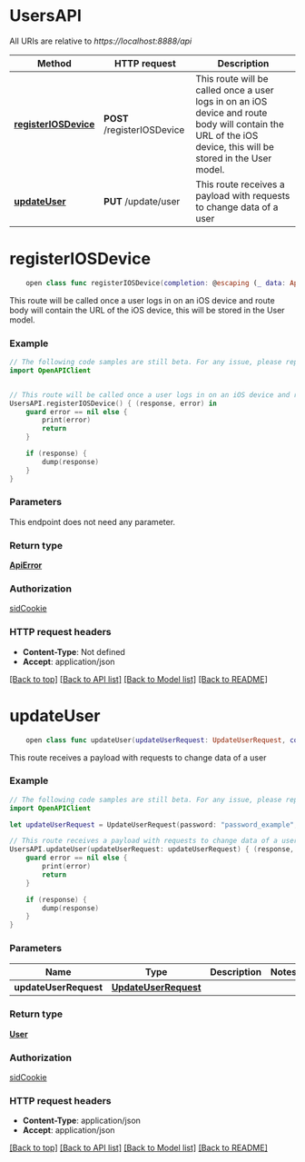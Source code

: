 # UsersAPI

All URIs are relative to *https://localhost:8888/api*

Method | HTTP request | Description
------------- | ------------- | -------------
[**registerIOSDevice**](UsersAPI.md#registeriosdevice) | **POST** /registerIOSDevice | This route will be called once a user logs in on an iOS device and route body will contain the URL of the iOS device, this will be stored in the User model.
[**updateUser**](UsersAPI.md#updateuser) | **PUT** /update/user | This route receives a payload with requests to change data of a user


# **registerIOSDevice**
```swift
    open class func registerIOSDevice(completion: @escaping (_ data: ApiError?, _ error: Error?) -> Void)
```

This route will be called once a user logs in on an iOS device and route body will contain the URL of the iOS device, this will be stored in the User model.

### Example 
```swift
// The following code samples are still beta. For any issue, please report via http://github.com/OpenAPITools/openapi-generator/issues/new
import OpenAPIClient


// This route will be called once a user logs in on an iOS device and route body will contain the URL of the iOS device, this will be stored in the User model.
UsersAPI.registerIOSDevice() { (response, error) in
    guard error == nil else {
        print(error)
        return
    }

    if (response) {
        dump(response)
    }
}
```

### Parameters
This endpoint does not need any parameter.

### Return type

[**ApiError**](ApiError.md)

### Authorization

[sidCookie](../README.md#sidCookie)

### HTTP request headers

 - **Content-Type**: Not defined
 - **Accept**: application/json

[[Back to top]](#) [[Back to API list]](../README.md#documentation-for-api-endpoints) [[Back to Model list]](../README.md#documentation-for-models) [[Back to README]](../README.md)

# **updateUser**
```swift
    open class func updateUser(updateUserRequest: UpdateUserRequest, completion: @escaping (_ data: User?, _ error: Error?) -> Void)
```

This route receives a payload with requests to change data of a user

### Example 
```swift
// The following code samples are still beta. For any issue, please report via http://github.com/OpenAPITools/openapi-generator/issues/new
import OpenAPIClient

let updateUserRequest = UpdateUserRequest(password: "password_example", firstName: "firstName_example", lastName: "lastName_example", income: 123) // UpdateUserRequest | 

// This route receives a payload with requests to change data of a user
UsersAPI.updateUser(updateUserRequest: updateUserRequest) { (response, error) in
    guard error == nil else {
        print(error)
        return
    }

    if (response) {
        dump(response)
    }
}
```

### Parameters

Name | Type | Description  | Notes
------------- | ------------- | ------------- | -------------
 **updateUserRequest** | [**UpdateUserRequest**](UpdateUserRequest.md) |  | 

### Return type

[**User**](User.md)

### Authorization

[sidCookie](../README.md#sidCookie)

### HTTP request headers

 - **Content-Type**: application/json
 - **Accept**: application/json

[[Back to top]](#) [[Back to API list]](../README.md#documentation-for-api-endpoints) [[Back to Model list]](../README.md#documentation-for-models) [[Back to README]](../README.md)

